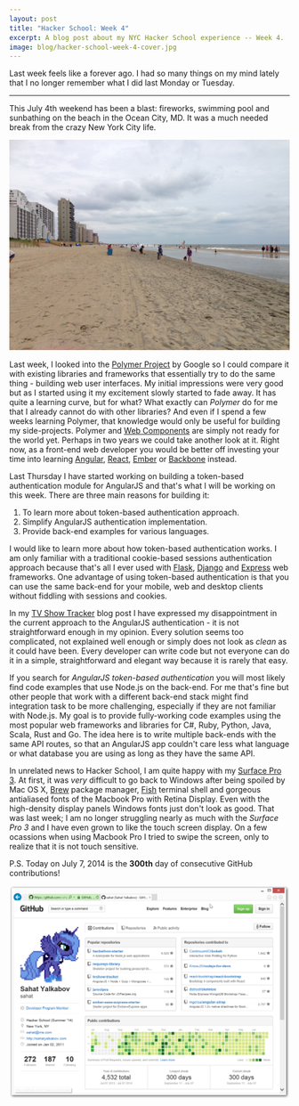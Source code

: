 ```yaml
---
layout: post
title: "Hacker School: Week 4"
excerpt: A blog post about my NYC Hacker School experience -- Week 4.
image: blog/hacker-school-week-4-cover.jpg
---
```


Last week feels like a forever ago. I had so many things on my mind lately that
I no longer remember what I did last Monday or Tuesday.

<hr>

This July 4th weekend has been a blast: fireworks, swimming pool and sunbathing
on the beach in the Ocean City, MD. It was a much needed break from the
crazy New York City life.

![](/images/blog/hacker-school-week-4-1.jpg)

Last week, I looked into the [Polymer Project](polymer-project.org) by Google so
I could compare it with existing libraries and frameworks that essentially try
to do the same thing - building web user interfaces. My initial impressions
were very good but as I started using it my excitement slowly started to fade
away. It has quite a learning curve, but for what? What exactly can *Polymer* do for me
that I already cannot do with other libraries? And even if I spend a few weeks
learning Polymer, that knowledge would only be useful for building my side-projects.
Polymer and [Web Components](http://webcomponents.org/) are simply not ready for the
world yet. Perhaps in two years we could take another look at it. Right now, as a
front-end web developer you would be better off investing your time into learning
[Angular](http://angularjs.org), [React](http://reactjs.com), [Ember](http://emberjs.com)
or [Backbone](http://backbonejs.org) instead.

Last Thursday I have started working on building a token-based authentication
module for AngularJS and that's what I will be working on this week. There are
three main reasons for building it:

1. To learn more about token-based authentication approach.
2. Simplify AngularJS authentication implementation.
3. Provide back-end examples for various languages.

I would like to learn more about how token-based authentication works. I am only
familiar with a traditional cookie-based sessions authentication approach because
that's all I ever used with [Flask](http://flask.pocoo.org), [Django](https://www.djangoproject.com)
and [Express](expressjs.com) web frameworks. One advantage of using token-based
authentication is that you can use the same back-end for your mobile, web and desktop
clients without fiddling with sessions and cookies.

In my [TV Show Tracker](http://sahatyalkabov.com/create-a-tv-show-tracker-using-angularjs-nodejs-and-mongodb/)
blog post I have expressed my disappointment in the current approach to the AngularJS
authentication - it is not straightforward enough in my opinion. Every solution
seems too complicated, not explained well enough or simply does not look as *clean*
as it could have been. Every developer can write code but not everyone can do it
in a simple, straightforward and elegant way because it is rarely that easy.

If you search for *AngularJS token-based authentication* you will most likely find
code examples that use Node.js on the back-end. For me that's fine but other
people that work with a different back-end stack might find integration task to
be more challenging, especially if they are not familiar with Node.js. My
goal is to provide fully-working code examples using the most popular web frameworks
and libraries for C#, Ruby, Python, Java, Scala, Rust and Go. The idea here is to
write multiple back-ends with the same API routes, so that an AngularJS app
couldn't care less what language or what database you are using as long as they
have the same API.

In unrelated news to Hacker School, I am quite happy with my [Surface Pro 3](http://www.microsoft.com/surface/en-us/products/surface-pro-3).
At first, it was *very* difficult to go back to Windows after being spoiled by Mac OS X,
[Brew](http://brew.sh) package manager, [Fish](https://github.com/bpinto/oh-my-fish)
terminal shell and gorgeous antialiased fonts of the Macbook Pro with Retina Display.
Even with the high-density display panels Windows fonts just don't look as good.
That was last week; I am no longer struggling nearly as much with the *Surface
Pro 3* and I have even grown to like the touch screen display. On a few ocassions
when using Macbook Pro I tried to swipe the screen, only to realize that it is
not touch sensitive.

P.S. Today on July 7, 2014 is the **300th** day of consecutive GitHub contributions!

![](/images/blog/hacker-school-week-4-2.png)